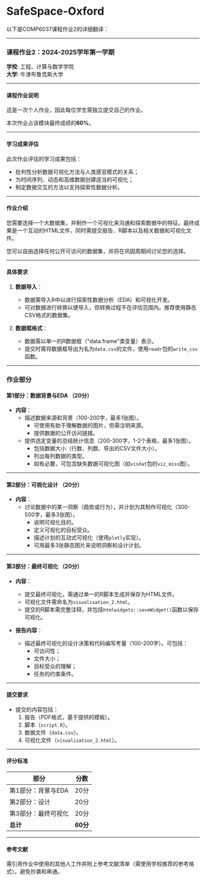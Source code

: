 # SafeSpace-Oxford

以下是COMP6037课程作业2的详细翻译：

---

### **课程作业2：2024-2025学年第一学期**

**学校**: 工程、计算与数学学院  
**大学**: 牛津布鲁克斯大学

---

#### **课程作业说明**

这是一次个人作业，因此每位学生需独立提交自己的作业。

本次作业占该模块最终成绩的**60%**。

---

#### **学习成果评估**

此次作业评估的学习成果包括：

- 批判性分析数据可视化方法与人类感官模式的关系；
- 为时间序列、动态和高维数据创建适当的可视化；
- 制定数据交互的方法以支持探索性数据分析。

---

#### **作业介绍**

您需要选择一个大数据集，并制作一个可视化来沟通和探索数据中的特征。最终成果是一个互动的HTML文件，同时需提交报告、R脚本以及相关数据和可视化文件。

您可以自由选择任何公开可访问的数据集，并将在巩固周期间讨论您的选择。

---

#### **具体要求**

1. **数据导入**：
    - 数据需导入R中以进行探索性数据分析（EDA）和可视化开发。
    - 可对数据进行转换以便导入，但转换过程不在评估范围内。推荐使用静态CSV格式的数据集。

2. **数据框格式**：
    - 数据需以单一的R数据框（"data.frame"类变量）表示。
    - 提交时需将数据框导出为名为`data.csv`的文件，使用`readr`包的`write_csv`函数。

---

### **作业部分**

#### **第1部分：数据背景与EDA** （20分）
- **内容**：
    - 描述数据来源和背景（100-200字，最多1张图）。
        - 可使用有助于理解数据的图片，但需注明来源。
        - 提供数据的公开访问链接。
    - 提供选定变量的总结统计信息（200-300字，1-2个表格，最多1张图）。
        - 包括数据大小（行数、列数、导出的CSV文件大小）。
        - 列出每列数据的类型。
        - 如有必要，可包含缺失数据可视化图（如`visdat`包的`viz_miss`图）。

---

#### **第2部分：可视化设计** （20分）
- **内容**：
    - 讨论数据中的某一洞察（趋势或行为），并计划为其制作可视化（300-500字，最多3张图）。
        - 说明可视化目的。
        - 定义可视化的目标受众。
        - 描述计划的互动式可视化（使用`plotly`实现）。
        - 可用最多3张静态图片来说明洞察和设计计划。

---

#### **第3部分：最终可视化** （20分）
- **内容**：
    - 提交最终可视化，需通过单一的R脚本生成并保存为HTML文件。
    - 可视化文件需命名为`visualisation_2.html`。
    - 提交的R脚本需完整注释，并包括`htmlwidgets::saveWidget()`函数以保存可视化。

- **报告内容**：
    - 描述最终可视化的设计决策和代码编写考量（100-200字）。可包括：
        - 可访问性；
        - 文件大小；
        - 目标受众的理解；
        - 任务的约束条件。

---

#### **提交要求**
- 提交的内容包括：
    1. 报告（PDF格式，基于提供的模板）。
    2. 脚本（`script.R`）。
    3. 数据文件（`data.csv`）。
    4. 可视化文件（`visualisation_2.html`）。

---

#### **评分标准**

| **部分**                | **分数**      |
|-------------------------|---------------|
| 第1部分：背景与EDA      | 20分          |
| 第2部分：设计           | 20分          |
| 第3部分：最终可视化     | 20分          |
| **总计**               | **60分**      |

---

#### **参考文献**
需引用作业中使用的其他人工作并附上参考文献清单（需使用学校推荐的参考格式）。避免抄袭和串通。